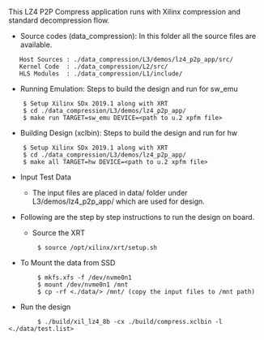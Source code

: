 This LZ4 P2P Compress application runs with Xilinx compression and standard decompression flow.

* Source codes (data_compression): In this folder all the source files are available.
```
   Host Sources : ./data_compression/L3/demos/lz4_p2p_app/src/
   Kernel Code  : ./data_compression/L2/src/
   HLS Modules  : ./data_compression/L1/include/
```

* Running Emulation: Steps to build the design and run for sw_emu
```
    $ Setup Xilinx SDx 2019.1 along with XRT 
    $ cd ./data_compression/L3/demos/lz4_p2p_app/
    $ make run TARGET=sw_emu DEVICE=<path to u.2 xpfm file>
```

* Building Design (xclbin): Steps to build the design and run for hw
```
    $ Setup Xilinx SDx 2019.1 along with XRT 
    $ cd ./data_compression/L3/demos/lz4_p2p_app/
    $ make all TARGET=hw DEVICE=<path to u.2 xpfm file> 
```

* Input Test Data
  - The input files are placed in data/ folder under L3/demos/lz4_p2p_app/ which are used for design.

* Following are the step by step instructions to run the design on board.
  - Source the XRT 
```
        $ source /opt/xilinx/xrt/setup.sh
```
  - To Mount the data from SSD
```
        $ mkfs.xfs -f /dev/nvme0n1
        $ mount /dev/nvme0n1 /mnt
        $ cp -rf <./data/> /mnt/ (copy the input files to /mnt path)
```
  - Run the design
```
        $ ./build/xil_lz4_8b -cx ./build/compress.xclbin -l <./data/test.list>
```

